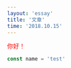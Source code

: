 ```yaml
---
layout: 'essay'
title: '文章'
time: '2018.10.15'
---
```

<div style="color:red;">你好！</div>

``` javascript
const name = 'test'
```